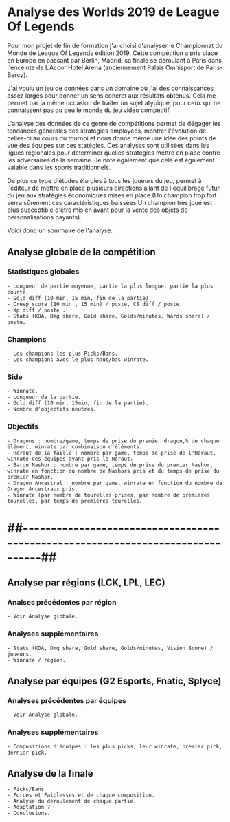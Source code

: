# Analyse des Worlds 2019 de League Of Legends

Pour mon projet de fin de formation j'ai choisi d'analyser le Championnat du Monde de League Of Legends édition 2019. Cette compétition a pris place en Europe en passant par Berlin, Madrid, sa finale se déroulant à Paris dans l'enceinte de L'Accor Hotel Arena (anciennement Palais Omnisport de Paris-Bercy). 

J'ai voulu un jeu de données dans un domaine où j'ai des connaissances assez larges pour donner un sens concret aux résultats obtenus. Cela me permet par la même occasion de traiter un sujet atypique, pour ceux qui ne connaissent pas ou peu le monde du jeu video compétitif. 

L'analyse des données de ce genre de compétitions permet de dégager les tendances générales des stratégies employées, montrer l'évolution de celles-ci au cours du tournoi et nous donne même une idée des points de vue des équipes sur ces statégies. Ces analyses sont utilisées dans les ligues régionales pour determiner quelles stratégies mettre en place contre les adversaires de la semaine. Je note également que cela est également valable dans les sports traditionnels.

De plus ce type d'études élargies à tous les joueurs du jeu, permet à l'éditeur de mettre en place plusieurs directions allant de l'équilibrage futur du jeu aux stratégies économiques mises en place (Un champion trop fort verra sûrement ces caractéristiques baissées,Un champion très joué est plus susceptible d'être mis en avant pour la vente des objets de personalisations payants).

Voici donc un sommaire de l'analyse.

## Analyse globale de la compétition
### Statistiques globales
    - Longueur de partie moyenne, partie la plus longue, partie la plus courte.
    - Gold diff (10 min, 15 min, fin de la partie).
    - Creep score (10 min , 15 min) / poste, CS diff / poste.
    - Xp diff / poste .
    - Stats (KDA, Dmg share, Gold share, Golds/minutes, Wards share) / poste.
### Champions
    - Les champions les plus Picks/Bans.
    - Les champions avec le plus haut/bas winrate.
### Side
    - Winrate.
    - Longueur de la partie.
    - Gold diff (10 min, 15min, fin de la partie).
    - Nombre d'objectifs neutres.
### Objectifs
    - Dragons : nombre/game, temps de prise du premier dragon,% de chaque élément, winrate par combinaison d'éléments.
    - Héraut de la faille : nombre par game, temps de prise de l'Héraut, winrate des équipes ayant pris le Héraut.
    - Baron Nashor : nombre par game, temps de prise du premier Nashor, winrate en fonction du nombre de Nashors pris et du temps de prise du premier Nashor.
    - Dragon Ancestral : nombre par game, winrate en fonction du nombre de Dragon Ancestraux pris.
    - Winrate (par nombre de tourelles prises, par nombre de premières tourelles, par temps de premières tourelles.

# ##-------------------------------------------------------------------------------##

## Analyse par régions (LCK, LPL, LEC)
### Analses précédentes par région
    - Voir Analyse globale.
### Analyses supplémentaires
    - Stats (KDA, Dmg share, Gold share, Golds/minutes, Vision Score) / joueurs.
    - Winrate / région.

## Analyse par équipes (G2 Esports, Fnatic, Splyce)
### Analyses précédentes par équipes
    - Voir Analyse globale.
### Analyses supplémentaires
    - Compositions d'équipes : les plus picks, leur winrate, premier pick, dernier pick.

## Analyse de la finale
    - Picks/Bans
    - Forces et Faiblesses et de chaque composition.
    - Analyse du déroulement de chaque partie.
    - Adaptation ? 
    - Conclusions.